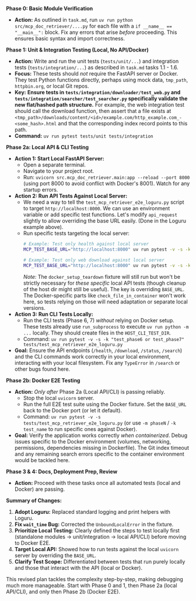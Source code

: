 **Phase 0: Basic Module Verification**

*   **Action:** As outlined in `task.md`, run `uv run python src/mcp_doc_retriever/....py` for each file with a `if __name__ == "__main__":` block. Fix any errors that arise *before* proceeding. This ensures basic syntax and import correctness.

**Phase 1: Unit & Integration Testing (Local, No API/Docker)**

*   **Action:** Write and run the unit tests (`tests/unit/...`) and integration tests (`tests/integration/...`) as described in `task.md` tasks 1.1 - 1.6.
*   **Focus:** These tests should *not* require the FastAPI server or Docker. They test Python functions directly, perhaps using mock data, `tmp_path`, `httpbin.org`, or local Git repos.
*   **Key:** **Ensure tests in `tests/integration/downloader/test_web.py` and `tests/integration/searcher/test_searcher.py` specifically validate the new flat/hashed path structure.** For example, the web integration test should call the download function, then assert that a file exists at `<tmp_path>/downloads/content/<id>/example.com/http_example.com_-<some_hash>.html` and that the corresponding index record points to this path.
*   **Command:** `uv run pytest tests/unit tests/integration`

**Phase 2a: Local API & CLI Testing**

*   **Action 1: Start Local FastAPI Server:**
    *   Open a separate terminal.
    *   Navigate to your project root.
    *   Run: `uvicorn src.mcp_doc_retriever.main:app --reload --port 8000` (using port 8000 to avoid conflict with Docker's 8001). Watch for any startup errors.
*   **Action 2: Run API Tests Against Local Server:**
    *   We need a way to tell the `test_mcp_retriever_e2e_loguru.py` script to target `http://localhost:8000`. We can use an environment variable or add specific test functions. Let's modify `api_request` slightly to allow overriding the base URL easily. (Done in the Loguru example above).
    *   Run specific tests targeting the local server:
        ```bash
        # Example: Test only health against local server
        MCP_TEST_BASE_URL="http://localhost:8000" uv run pytest -v -s -k test_phase1_api_health tests/test_mcp_retriever_e2e_loguru.py

        # Example: Test only web download against local server
        MCP_TEST_BASE_URL="http://localhost:8000" uv run pytest -v -s -k test_phase2_api_web_download tests/test_mcp_retriever_e2e_loguru.py
        ```
        *Note:* The `docker_setup_teardown` fixture will still run but won't be strictly necessary for *these specific* local API tests (though cleanup of the host dir might still be useful). The key is overriding `BASE_URL`. The Docker-specific parts like `check_file_in_container` won't work here, so tests relying on those will need adaptation or separate local versions.
*   **Action 3: Run CLI Tests Locally:**
    *   Run the CLI tests (Phase 6, 7) *without* relying on Docker setup. These tests already use `run_subprocess` to execute `uv run python -m ...` locally. They should create files in the `HOST_CLI_TEST_DIR`.
    *   Command: `uv run pytest -v -s -k "test_phase6 or test_phase7" tests/test_mcp_retriever_e2e_loguru.py`
*   **Goal:** Ensure the API endpoints (`/health`, `/download`, `/status`, `/search`) and the CLI commands work correctly in your local environment, interacting with your local filesystem. Fix any `TypeError` in `/search` or other bugs found here.

**Phase 2b: Docker E2E Testing**

*   **Action:** *Only after* Phase 2a (Local API/CLI) is passing reliably.
    *   Stop the local `uvicorn` server.
    *   Run the full E2E test suite using the Docker fixture. Set the `BASE_URL` back to the Docker port (or let it default).
    *   Command: `uv run pytest -v -s tests/test_mcp_retriever_e2e_loguru.py` (or use `-m phaseN` / `-k test_name` to run specific ones against Docker).
*   **Goal:** Verify the application works correctly *when containerized*. Debug issues specific to the Docker environment (volumes, networking, permissions, dependencies missing in Dockerfile). The Git index timeout and any remaining search errors specific to the container environment would be tackled here.

**Phase 3 & 4: Docs, Deployment Prep, Review**

*   **Action:** Proceed with these tasks once all automated tests (local and Docker) are passing.

**Summary of Changes:**

1.  **Adopt Loguru:** Replaced standard logging and print helpers with Loguru.
2.  **Fix `wait_time` Bug:** Corrected the `UnboundLocalError` in the fixture.
3.  **Prioritize Local Testing:** Clearly defined the steps to test locally first (standalone modules -> unit/integration -> local API/CLI) before moving to Docker E2E.
4.  **Target Local API:** Showed how to run tests against the local `uvicorn` server by overriding the `BASE_URL`.
5.  **Clarify Test Scope:** Differentiated between tests that run purely locally and those that interact with the API (local or Docker).

This revised plan tackles the complexity step-by-step, making debugging much more manageable. Start with Phase 0 and 1, then Phase 2a (local API/CLI), and only then Phase 2b (Docker E2E).